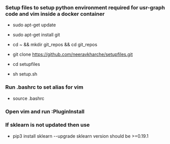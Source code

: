 ### Setup files to setup python environment required for usr-graph code and vim inside a docker container

* sudo apt-get update
* sudo apt-get install git 
* cd ~ && mkdir git_repos && cd git_repos 
* git clone https://github.com/neeravkharche/setupfiles.git

* cd setupfiles
* sh setup.sh

### Run .bashrc to set alias for vim
* source .bashrc

### Open vim and run :PluginInstall

### If sklearn is not updated then use
* pip3 install sklearn --upgrade
sklearn version should be >=0.19.1

